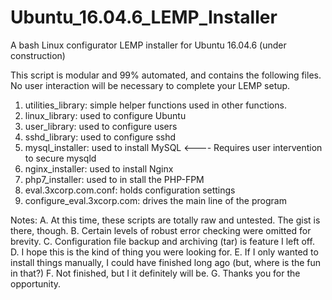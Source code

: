 # Ubuntu_16.04.6_LEMP_Installer
A bash Linux configurator LEMP installer for Ubuntu 16.04.6 (under construction)

This script is modular and 99% automated, and contains the following files.
No user interaction will be necessary to complete your LEMP setup.

1. utilities_library: simple helper functions used in other functions.
2. linux_library: used to configure Ubuntu
3. user_library: used to configure users
4. sshd_library: used to configure sshd
5. mysql_installer: used to install MySQL <---- Requires user intervention to secure mysqld
6. nginx_installer: used to install Nginx
7. php7_installer: used to in stall the PHP-FPM
8. eval.3xcorp.com.conf: holds configuration settings
9. configure_eval.3xcorp.com: drives the main line of the program

Notes:
A. At this time, these scripts are totally raw and untested. The gist is there, though.
B. Certain levels of robust error checking were omitted for brevity.
C. Configuration file backup and archiving (tar) is feature I left off.
D. I hope this is the kind of thing you were looking for.
E. If I only wanted to install things manually, I could have finished long ago (but, where is the fun in that?)
F. Not finished, but I it definitely will be.
G. Thanks you for the opportunity.
